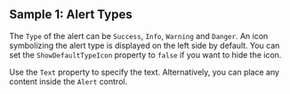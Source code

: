 ## Sample 1: Alert Types

The `Type` of the alert can be `Success`, `Info`, `Warning` and `Danger`. An icon symbolizing the alert type is displayed on the left side by default. You can set the `ShowDefaultTypeIcon` property to `false` if you want to hide the icon.

Use the `Text` property to specify the text. Alternatively, you can place any content inside the `Alert` control.